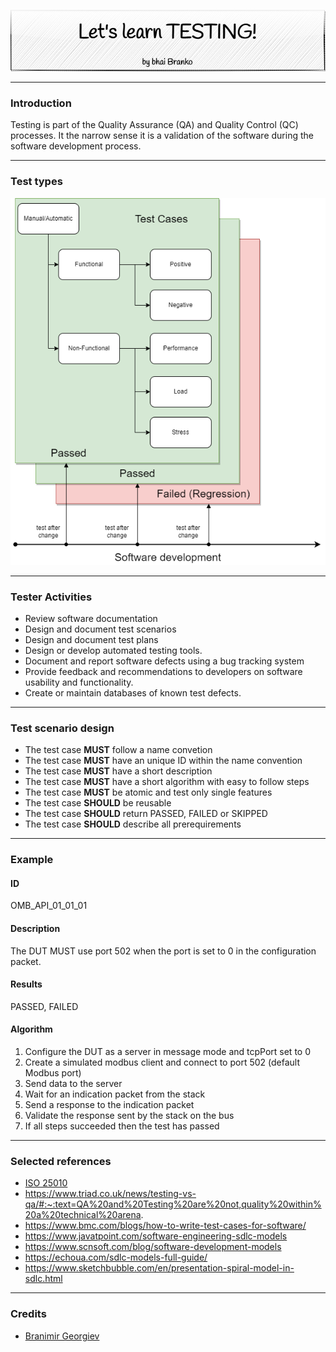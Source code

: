 <p align='center'>
 <img src='Assets/banners/banner-bhai-branko.png' />
</p>

------------------------------------------------------------------------------------------------
### Introduction

Testing is part of the Quality Assurance (QA) and Quality Control (QC) processes. It the narrow 
sense it is a validation of the software during the software development process.

------------------------------------------------------------------------------------------------
### Test types

![Test types](Assets/images/test-types.png)

------------------------------------------------------------------------------------------------
### Tester Activities

- Review software documentation
- Design and document test scenarios
- Design and document test plans
- Design or develop automated testing tools.
- Document and report software defects using a bug tracking system
- Provide feedback and recommendations to developers on software usability and functionality.
- Create or maintain databases of known test defects.

------------------------------------------------------------------------------------------------
### Test scenario design

- The test case **MUST** follow a name convetion
- The test case **MUST** have an unique ID within the name convention
- The test case **MUST** have a short description
- The test case **MUST** have a short algorithm with easy to follow steps
- The test case **MUST** be atomic and test only single features
- The test case **SHOULD** be reusable 
- The test case **SHOULD** return PASSED, FAILED or SKIPPED
- The test case **SHOULD** describe all prerequirements

------------------------------------------------------------------------------------------------
### Example

#### ID
OMB_API_01_01_01

#### Description
The DUT MUST use port 502 when the port is set to 0 in the configuration packet.

#### Results
PASSED, FAILED

#### Algorithm

1. Configure the DUT as a server in message mode and tcpPort set to 0
2. Create a simulated modbus client and connect to port 502 (default Modbus port)
3. Send data to the server
4. Wait for an indication packet from the stack
5. Send a response to the indication packet
6. Validate the response sent by the stack on the bus
7. If all steps succeeded then the test has passed


------------------------------------------------------------------------------------------------
### Selected references
- [ISO 25010](https://iso25000.com/index.php/en/iso-25000-standards/iso-25010)
- https://www.triad.co.uk/news/testing-vs-qa/#:~:text=QA%20and%20Testing%20are%20not,quality%20within%20a%20technical%20arena.
- https://www.bmc.com/blogs/how-to-write-test-cases-for-software/
- https://www.javatpoint.com/software-engineering-sdlc-models
- https://www.scnsoft.com/blog/software-development-models
- https://echoua.com/sdlc-models-full-guide/
- https://www.sketchbubble.com/en/presentation-spiral-model-in-sdlc.html

------------------------------------------------------------------------------------------------
### Credits
 - [Branimir Georgiev](https://github.com/braboj)


